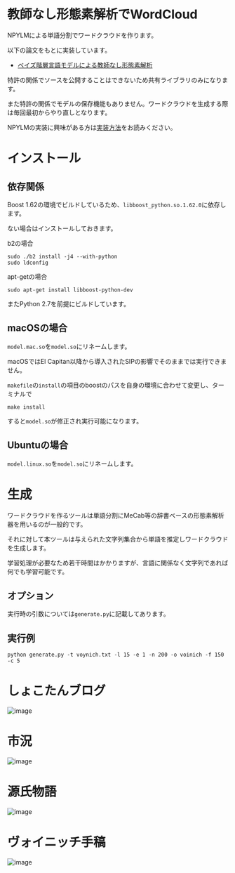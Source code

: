 # 教師なし形態素解析でWordCloud

NPYLMによる単語分割でワードクラウドを作ります。

以下の論文をもとに実装しています。

- [ベイズ階層言語モデルによる教師なし形態素解析](http://chasen.org/~daiti-m/paper/nl190segment.pdf)

特許の関係でソースを公開することはできないため共有ライブラリのみになります。

また特許の関係でモデルの保存機能もありません。ワードクラウドを生成する際は毎回最初からやり直しとなります。

NPYLMの実装に興味がある方は[実装方法](http://musyoku.github.io/2016/12/14/%E3%83%99%E3%82%A4%E3%82%BA%E9%9A%8E%E5%B1%A4%E8%A8%80%E8%AA%9E%E3%83%A2%E3%83%87%E3%83%AB%E3%81%AB%E3%82%88%E3%82%8B%E6%95%99%E5%B8%AB%E3%81%AA%E3%81%97%E5%BD%A2%E6%85%8B%E7%B4%A0%E8%A7%A3%E6%9E%90/)をお読みください。

# インストール

## 依存関係

Boost 1.62の環境でビルドしているため、`libboost_python.so.1.62.0`に依存します。

ない場合はインストールしておきます。

b2の場合
```
sudo ./b2 install -j4 --with-python
sudo ldconfig
```

apt-getの場合

```
sudo apt-get install libboost-python-dev
```

またPython 2.7を前提にビルドしています。

## macOSの場合

`model.mac.so`を`model.so`にリネームします。

macOSではEl Capitan以降から導入されたSIPの影響でそのままでは実行できません。

`makefile`の`install`の項目のboostのパスを自身の環境に合わせて変更し、ターミナルで

```
make install
```

すると`model.so`が修正され実行可能になります。

## Ubuntuの場合

`model.linux.so`を`model.so`にリネームします。

# 生成

 ワードクラウドを作るツールは単語分割にMeCab等の辞書ベースの形態素解析器を用いるのが一般的です。

 それに対して本ツールは与えられた文字列集合から単語を推定しワードクラウドを生成します。

 学習処理が必要なため若干時間はかかりますが、言語に関係なく文字列であれば何でも学習可能です。

## オプション

実行時の引数については`generate.py`に記載してあります。

## 実行例

`python generate.py -t voynich.txt -l 15 -e 1 -n 200 -o voinich -f 150 -c 5`

# しょこたんブログ

![image](http://musyoku.github.io/images/post/2016-12-28/syokotan.png)

# 市況

![image](http://musyoku.github.io/images/post/2016-12-27/sikyou.png)

# 源氏物語

![image](http://musyoku.github.io/images/post/2016-12-27/genji.png)

# ヴォイニッチ手稿

![image](http://musyoku.github.io/images/post/2016-12-27/voynich.png)

